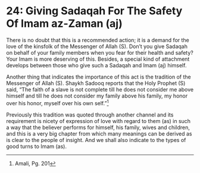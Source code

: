 24: Giving Sadaqah For The Safety Of Imam az-Zaman (aj)
=======================================================

There is no doubt that this is a recommended action; it is a demand for
the love of the kinsfolk of the Messenger of Allah (S). Don’t you give
Sadaqah on behalf of your family members when you fear for their health
and safety? Your Imam is more deserving of this. Besides, a special kind
of attachment develops between those who give such a Sadaqah and Imam
(aj) himself.

Another thing that indicates the importance of this act is the tradition
of the Messenger of Allah (S). Shaykh Sadooq reports that the Holy
Prophet (S) said, “The faith of a slave is not complete till he does not
consider me above himself and till he does not consider my family above
his family, my honor over his honor, myself over his own self.”[^1]

Previously this tradition was quoted through another channel and its
requirement is nicety of expression of love with regard to them (as) in
such a way that the believer performs for himself, his family, wives and
children, and this is a very big chapter from which many meanings can be
derived as is clear to the people of insight. And we shall also indicate
to the types of good turns to Imam (as).

[^1]: Amali, Pg. 201


